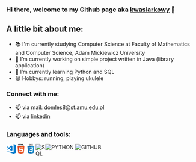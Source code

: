 ### Hi there, welcome to my Github page aka [kwasiarkowy] 👋

## A little bit about me:
- 📚 I'm currently studying Computer Science at Faculty of Mathematics and Computer Science, Adam Mickiewicz University
- 🔭 I’m currently working on simple project written in Java (library application)
- 🌱 I’m currently learning Python and SQL
- 😄 Hobbys: running, playing ukulele

### Connect with me:
- 📫 via mail: domles8@st.amu.edu.pl
- 📫 via [linkedin]

### Languages and tools:
<img align="left" alt="Visual Studio Code" width="26px" src="https://raw.githubusercontent.com/github/explore/80688e429a7d4ef2fca1e82350fe8e3517d3494d/topics/visual-studio-code/visual-studio-code.png" />
<img align="left" alt="HTML5" width="26px" src="https://raw.githubusercontent.com/github/explore/80688e429a7d4ef2fca1e82350fe8e3517d3494d/topics/html/html.png" />
<img align="left" alt="CSS3" width="26px" src="https://raw.githubusercontent.com/github/explore/80688e429a7d4ef2fca1e82350fe8e3517d3494d/topics/css/css.png" />
<img align="left" alt="SQL" width="26px" src="https://cdn2.iconfinder.com/data/icons/programming-50/64/206_programming-sql-data-database-512.png" />
<img aling="left" alt="PYTHON" width="26px" src="https://cdn3.iconfinder.com/data/icons/logos-and-brands-adobe/512/267_Python-512.png" />
<img aling="left" alt="GITHUB" width="26px" src="https://www.flaticon.com/svg/vstatic/svg/25/25231.svg?token=exp=1620051356~hmac=6c653551b958a1b488153b057d2af5cb" />


[linkedin]: https://www.linkedin.com/in/dominika-leśniewska-6146761b9/
[kwasiarkowy]: https://github.com/kwasiarkowy
